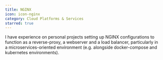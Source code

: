 ```yaml
---
title: NGINX
icon: icon-nginx
category: Cloud Platforms & Services
starred: true
---
```

I have experience on personal projects setting up NGINX configurations to function as a reverse-proxy, a webserver and a load balancer, particularly in a microservices-oriented environment (e.g. alongside docker-compose and kubernetes environments).
